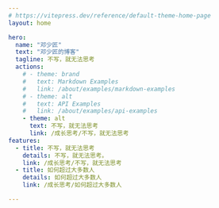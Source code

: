 ```yaml
---
# https://vitepress.dev/reference/default-theme-home-page
layout: home

hero:
  name: "邓少匠"
  text: "邓少匠的博客"
  tagline: 不写，就无法思考
  actions:
    # - theme: brand
    #   text: Markdown Examples
    #   link: /about/examples/markdown-examples
    # - theme: alt
    #   text: API Examples
    #   link: /about/examples/api-examples
    - theme: alt
      text: 不写，就无法思考
      link: /成长思考/不写，就无法思考
features:
  - title: 不写，就无法思考
    details: 不写，就无法思考。
    link: /成长思考/不写，就无法思考
  - title: 如何超过大多数人
    details: 如何超过大多数人
    link: /成长思考/如何超过大多数人

---
```


